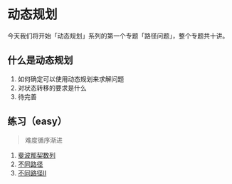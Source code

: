 #  动态规划

今天我们将开始「动态规划」系列的第一个专题「路径问题」，整个专题共十讲。

## 什么是动态规划

1. 如何确定可以使用动态规划来求解问题
2. 对状态转移的要求是什么
3. 待完善

## 练习（easy）

> 难度循序渐进

1. [斐波那契数列](/algorithm/leetcode/509)
2. [不同路径](/algorithm/leetcode/62)
3. [不同路径II](/algorithm/leetcode/63)

